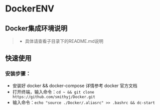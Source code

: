 # DockerENV
## Docker集成环境说明
> - 具体请查看子目录下的README.md说明

## 快速使用

### 安装步骤：
- 安装好 docker && docker-compose 详情参考 docker 官方文档
- 打开终端，输入命令：`cd ~ && git clone https://github.com/smithyj/Docker.git`
- 输入命令：`echo "source ./Docker/.aliasrc" >> .bashrc && dc-start`
